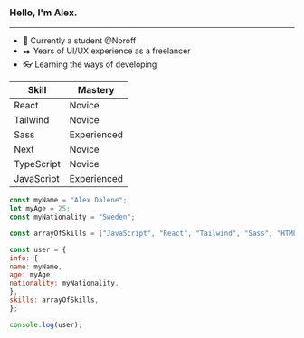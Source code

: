 ### Hello, I'm Alex.
---

- 📖 Currently a student @Noroff
- ✒️ Years of UI/UX experience as a freelancer
- 👓 Learning the ways of developing

| Skill  | Mastery |
| ----------- | ----------- |
| React  | Novice  |
| Tailwind  | Novice  |
| Sass  | Experienced  |
| Next  | Novice  |
| TypeScript  | Novice  |
| JavaScript  | Experienced  |

```javascript
const myName = "Alex Dalene";
let myAge = 25;
const myNationality = "Sweden";

const arrayOfSkills = ["JavaScript", "React", "Tailwind", "Sass", "HTML", "CSS", "Next", "TypeScript"];

const user = {
info: {
name: myName,
age: myAge,
nationality: myNationality,
},
skills: arrayOfSkills,
};

console.log(user);
```
